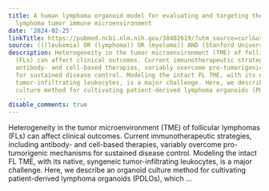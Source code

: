 ```yaml
---
title: A human lymphoma organoid model for evaluating and targeting the follicular
  lymphoma tumor immune microenvironment
date: '2024-02-25'
linkTitle: https://pubmed.ncbi.nlm.nih.gov/38402619/?utm_source=curl&utm_medium=rss&utm_campaign=pubmed-2&utm_content=1Rkszs2HVZ2RHP33OibaNFew6VK-LzjJWTD4GwmLlk8B-wCceh&fc=20220923065203&ff=20240226170444&v=2.18.0.post9+e462414
source: (((leukemia) OR (lymphoma)) OR (myeloma)) AND (Stanford University[Affiliation])
description: Heterogeneity in the tumor microenvironment (TME) of follicular lymphomas
  (FLs) can affect clinical outcomes. Current immunotherapeutic strategies, including
  antibody- and cell-based therapies, variably overcome pro-tumorigenic mechanisms
  for sustained disease control. Modeling the intact FL TME, with its native, syngeneic
  tumor-infiltrating leukocytes, is a major challenge. Here, we describe an organoid
  culture method for cultivating patient-derived lymphoma organoids (PDLOs), which
  ...
disable_comments: true
---
```

Heterogeneity in the tumor microenvironment (TME) of follicular lymphomas (FLs) can affect clinical outcomes. Current immunotherapeutic strategies, including antibody- and cell-based therapies, variably overcome pro-tumorigenic mechanisms for sustained disease control. Modeling the intact FL TME, with its native, syngeneic tumor-infiltrating leukocytes, is a major challenge. Here, we describe an organoid culture method for cultivating patient-derived lymphoma organoids (PDLOs), which ...